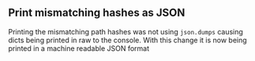 ## Print mismatching hashes as JSON
<!--
type: feature
scope: all
affected: all
-->

Printing the mismatching path hashes was not using `json.dumps` causing dicts being printed in raw to the console.
With this change it is now being printed in a machine readable JSON format
